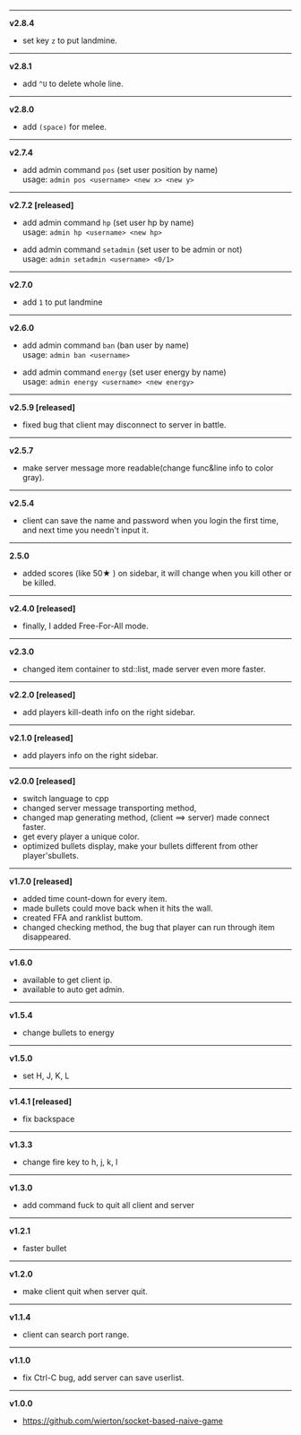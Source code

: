 ----
**v2.8.4**
- set key `z` to put landmine.

-----
**v2.8.1**
- add `^U` to delete whole line.

-----
**v2.8.0**
- add `(space)` for melee.

-----
**v2.7.4**
- add admin command `pos` (set user position by name)  
  usage: `admin pos <username> <new x> <new y>`

-----
**v2.7.2 [released]**
- add admin command `hp` (set user hp by name)  
  usage: `admin hp <username> <new hp>`

- add admin command `setadmin` (set user to be admin or not)  
  usage: `admin setadmin <username> <0/1>`

-----
**v2.7.0**
- add `1` to put landmine

-----

**v2.6.0**
- add admin command `ban` (ban user by name)  
  usage: `admin ban <username>`

- add admin command `energy` (set user energy by name)  
  usage: `admin energy <username> <new energy>`

-----
**v2.5.9 [released]**
- fixed bug that client may disconnect to server in battle.

-----
**v2.5.7**
- make server message more readable(change func&line info to color gray).

-----
**v2.5.4**
- client can save the name and password when you login the first time, and next time you needn't input it.

-----

**2.5.0**
- added scores (like 50★ ) on sidebar, it will change when you kill other or be killed.
-------

**v2.4.0 [released]**

- finally, I added Free-For-All mode.

--------
**v2.3.0**

- changed item container to std::list, made server even more faster.

-----------
**v2.2.0 [released]**

- add players kill-death info on the right sidebar.
-------

**v2.1.0 [released]**
- add players info on the right sidebar.  

-----------

**v2.0.0 [released]**  
- switch language to cpp
- changed server message transporting method,   
- changed map generating method, (client ==> server) made connect faster.
- get every player a unique color.  
- optimized bullets display, make your bullets different from other player'sbullets.  
  
--------------

**v1.7.0 [released]**  
- added time count-down for every item.  
- made bullets could move back when it hits the wall.  
- created FFA and ranklist buttom.  
- changed checking method, the bug that player can run through item disappeared.
  
--------------

**v1.6.0**  
- available to get client ip.  
- available to auto get admin.  
  
--------------
**v1.5.4**  
- change bullets to energy  
  
--------------
**v1.5.0**  
- set H, J, K, L  
  
--------------
**v1.4.1 [released]**  
- fix backspace  
  
--------------
**v1.3.3**  
- change fire key to h, j, k, l  
  
--------------
**v1.3.0**  
- add command fuck to quit all client and server  
  
--------------
**v1.2.1**  
- faster bullet  
  
--------------
**v1.2.0**  
- make client quit when server quit.  

--------------
**v1.1.4**
- client can search port range.
  
-------------
**v1.1.0**  
- fix Ctrl-C bug, add server can save userlist.  


-------------
**v1.0.0**
- <https://github.com/wierton/socket-based-naive-game>
